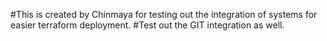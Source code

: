 #This is created by Chinmaya for testing out the integration of systems for easier terraform deployment.
#Test out the GIT integration as well.